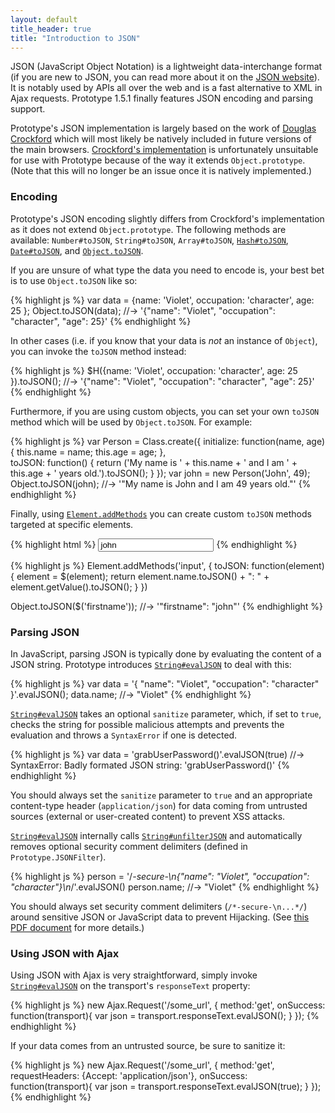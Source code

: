 ```yaml
---
layout: default
title_header: true
title: "Introduction to JSON"
---
```



JSON (JavaScript Object Notation) is a lightweight data-interchange format (if you are new to JSON, you can read more about it on the [JSON website](http://www.json.org)). It is notably used by APIs all over the web and is a fast alternative to XML in Ajax requests. Prototype 1.5.1 finally features JSON encoding and parsing support.

Prototype's JSON implementation is largely based on the work of [Douglas Crockford](http://www.crockford.com/) which will most likely be natively included in future versions of the main browsers. [Crockford's implementation](http://json.org/json.js) is unfortunately unsuitable for use with Prototype because of the way it extends `Object.prototype`. (Note that this will no longer be an issue once it is natively implemented.)

### Encoding

Prototype's JSON encoding slightly differs from Crockford's implementation as it does not extend `Object.prototype`. The following methods are available: `Number#toJSON`, `String#toJSON`, `Array#toJSON`, [`Hash#toJSON`](http://api.prototypejs.org/language/Hash/prototype/toJSON/), [`Date#toJSON`](http://api.prototypejs.org/language/Date/prototype/toJSON/), and [`Object.toJSON`](http://api.prototypejs.org/language/Object/toJSON/).

If you are unsure of what type the data you need to encode is, your best bet is to use `Object.toJSON` like so:

{% highlight js %}
var data = {name: 'Violet', occupation: 'character', age: 25 };
Object.toJSON(data);
//-> '{"name": "Violet", "occupation": "character", "age": 25}'
{% endhighlight %}

In other cases (i.e. if you know that your data is _not_ an instance of `Object`), you can invoke the `toJSON` method instead:

{% highlight js %}
$H({name: 'Violet', occupation: 'character', age: 25 }).toJSON();
//-> '{"name": "Violet", "occupation": "character", "age": 25}'
{% endhighlight %}

Furthermore, if you are using custom objects, you can set your own `toJSON` method which will be used by `Object.toJSON`. For example:

{% highlight js %}
var Person = Class.create({
  initialize: function(name, age) {
    this.name = name;
    this.age = age;
  },  
  toJSON: function() {
    return ('My name is ' + this.name + 
      ' and I am ' + this.age + ' years old.').toJSON();
  }
});
var john = new Person('John', 49);
Object.toJSON(john);
//-> '"My name is John and I am 49 years old."'
{% endhighlight %}

Finally, using [`Element.addMethods`](http://api.prototypejs.org/dom/Element/addMethods/) you can create custom `toJSON` methods targeted at specific elements.

{% highlight html %}
<input id="firstname" name="firstname" value="john" />
{% endhighlight %}

{% highlight js %}
Element.addMethods('input', {
  toJSON: function(element) {
    element = $(element);
    return element.name.toJSON() + ": " + element.getValue().toJSON();
  }
})
    
Object.toJSON($('firstname'));
//-> '"firstname": "john"'
{% endhighlight %}



### Parsing JSON

In JavaScript, parsing JSON is typically done by evaluating the content of a JSON string. Prototype introduces [`String#evalJSON`](http://api.prototypejs.org/language/String/prototype/evalJSON/) to deal with this:

{% highlight js %}
var data = '{ "name": "Violet", "occupation": "character" }'.evalJSON();
data.name;
//-> "Violet"
{% endhighlight %}

[`String#evalJSON`](http://api.prototypejs.org/language/String/prototype/evalJSON/) takes an optional `sanitize` parameter, which, if set to `true`, checks the string for possible malicious attempts and prevents the evaluation and throws a `SyntaxError` if one is detected.

{% highlight js %}
var data = 'grabUserPassword()'.evalJSON(true)
//-> SyntaxError: Badly formated JSON string: 'grabUserPassword()'
{% endhighlight %}

<p class="notice">You should always set the <code>sanitize</code> parameter to <code>true</code> and an appropriate content-type header (<code>application/json</code>) for data coming from untrusted sources (external or user-created content) to prevent XSS attacks.</p>

[`String#evalJSON`](http://api.prototypejs.org/language/String/prototype/evalJSON/) internally calls [`String#unfilterJSON`](http://api.prototypejs.org/language/String/prototype/unfilterJSON/) and automatically removes optional security comment delimiters (defined in `Prototype.JSONFilter`).

{% highlight js %}
person = '/*-secure-\n{"name": "Violet", "occupation": "character"}\n*/'.evalJSON()
person.name;
//-> "Violet"
{% endhighlight %}

<p class="notice">You should always set security comment delimiters (<code>/*-secure-\n...*/</code>) around sensitive JSON or JavaScript data to prevent Hijacking. (See <a href="http://www.fortifysoftware.com/servlet/downloads/public/JavaScript_Hijacking.pdf">this PDF document</a> for more details.)</p>

### Using JSON with Ajax

Using JSON with Ajax is very straightforward, simply invoke [`String#evalJSON`](http://api.prototypejs.org/language/String/prototype/evalJSON/) on the transport's `responseText` property:

{% highlight js %}
new Ajax.Request('/some_url', {
  method:'get',
  onSuccess: function(transport){
     var json = transport.responseText.evalJSON();
   }
});
{% endhighlight %}

If your data comes from an untrusted source, be sure to sanitize it:

{% highlight js %}
new Ajax.Request('/some_url', {
  method:'get',
  requestHeaders: {Accept: 'application/json'},
  onSuccess: function(transport){
    var json = transport.responseText.evalJSON(true);
  }
});
{% endhighlight %}
